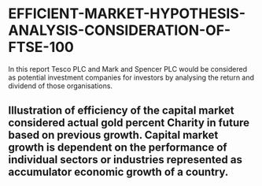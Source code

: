 # EFFICIENT-MARKET-HYPOTHESIS-ANALYSIS-CONSIDERATION-OF-FTSE-100
In this report Tesco PLC and Mark and Spencer PLC would be considered as potential investment companies for investors by analysing the return and dividend of those organisations. 

## Illustration of efficiency of the capital market considered actual gold percent Charity in future based on previous growth. Capital market growth is dependent on the performance of individual sectors or industries represented as accumulator economic growth of a country. 
